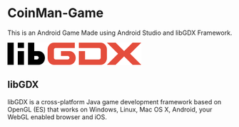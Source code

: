 
# CoinMan-Game
This is an Android Game Made using Android Studio and libGDX Framework.

![](Images/libGDX.png)

## libGDX

libGDX is a cross-platform Java game development framework based on OpenGL (ES) that works on Windows, Linux, Mac OS X, Android, your WebGL enabled browser and iOS.


